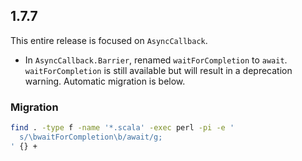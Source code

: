 ## 1.7.7

This entire release is focused on `AsyncCallback`.

* In `AsyncCallback.Barrier`, renamed `waitForCompletion` to `await`.
  `waitForCompletion` is still available but will result in a deprecation warning.
  Automatic migration is below.


### Migration

```sh
find . -type f -name '*.scala' -exec perl -pi -e '
  s/\bwaitForCompletion\b/await/g;
' {} +
```
